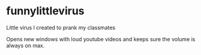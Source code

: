 # funnylittlevirus

Little virus I created to prank my classmates

Opens new windows with loud youtube videos and keeps sure the volume is always on max.
